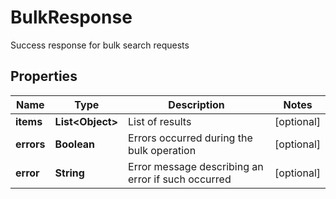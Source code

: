 

# BulkResponse

Success response for bulk search requests

## Properties

| Name | Type | Description | Notes |
|------------ | ------------- | ------------- | -------------|
|**items** | **List&lt;Object&gt;** | List of results |  [optional] |
|**errors** | **Boolean** | Errors occurred during the bulk operation |  [optional] |
|**error** | **String** | Error message describing an error if such occurred |  [optional] |



